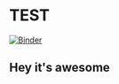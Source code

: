# TEST

[![Binder](https://mybinder.org/badge_logo.svg)](https://mybinder.org/v2/gh/gdubeaux/JupyterNotebook/master)

## Hey it's awesome